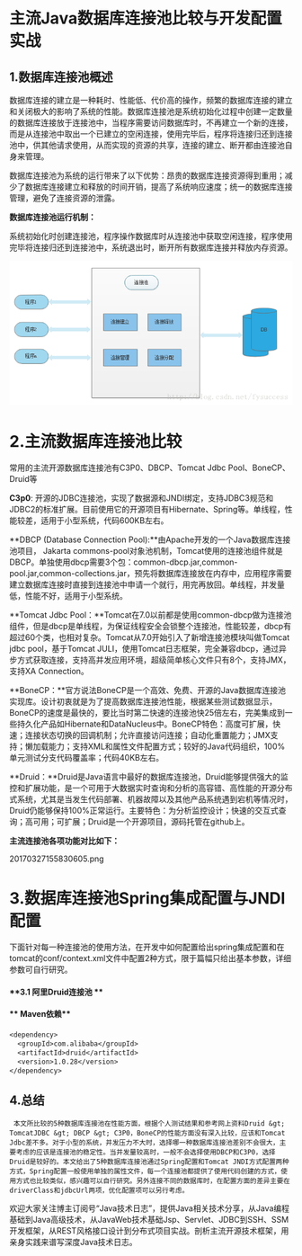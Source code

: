 # 主流Java数据库连接池比较与开发配置实战

## 1.数据库连接池概述

数据库连接的建立是一种耗时、性能低、代价高的操作，频繁的数据库连接的建立和关闭极大的影响了系统的性能。数据库连接池是系统初始化过程中创建一定数量的数据库连接放于连接池中，当程序需要访问数据库时，不再建立一个新的连接，而是从连接池中取出一个已建立的空闲连接，使用完毕后，程序将连接归还到连接池中，供其他请求使用，从而实现的资源的共享，连接的建立、断开都由连接池自身来管理。

数据库连接池为系统的运行带来了以下优势：昂贵的数据库连接资源得到重用；减少了数据库连接建立和释放的时间开销，提高了系统响应速度；统一的数据库连接管理，避免了连接资源的泄露。

**数据库连接池运行机制：**

系统初始化时创建连接池，程序操作数据库时从连接池中获取空闲连接，程序使用完毕将连接归还到连接池中，系统退出时，断开所有数据库连接并释放内存资源。

![](/static/image/20170327160954867.png)

# 2.主流数据库连接池比较

常用的主流开源数据库连接池有C3P0、DBCP、Tomcat Jdbc Pool、BoneCP、Druid等

**C3p0**: 开源的JDBC连接池，实现了数据源和JNDI绑定，支持JDBC3规范和JDBC2的标准扩展。目前使用它的开源项目有Hibernate、Spring等。单线程，性能较差，适用于小型系统，代码600KB左右。

**DBCP \(Database Connection Pool\):**由Apache开发的一个Java数据库连接池项目， Jakarta commons-pool对象池机制，Tomcat使用的连接池组件就是DBCP。单独使用dbcp需要3个包：common-dbcp.jar,common-pool.jar,common-collections.jar，预先将数据库连接放在内存中，应用程序需要建立数据库连接时直接到连接池中申请一个就行，用完再放回。单线程，并发量低，性能不好，适用于小型系统。

**Tomcat Jdbc Pool：**Tomcat在7.0以前都是使用common-dbcp做为连接池组件，但是dbcp是单线程，为保证线程安全会锁整个连接池，性能较差，dbcp有超过60个类，也相对复杂。Tomcat从7.0开始引入了新增连接池模块叫做Tomcat jdbc pool，基于Tomcat JULI，使用Tomcat日志框架，完全兼容dbcp，通过异步方式获取连接，支持高并发应用环境，超级简单核心文件只有8个，支持JMX，支持XA Connection。

**BoneCP：**官方说法BoneCP是一个高效、免费、开源的Java数据库连接池实现库。设计初衷就是为了提高数据库连接池性能，根据某些测试数据显示，BoneCP的速度是最快的，要比当时第二快速的连接池快25倍左右，完美集成到一些持久化产品如Hibernate和DataNucleus中。BoneCP特色：高度可扩展，快速；连接状态切换的回调机制；允许直接访问连接；自动化重置能力；JMX支持；懒加载能力；支持XML和属性文件配置方式；较好的Java代码组织，100%单元测试分支代码覆盖率；代码40KB左右。

**Druid：**Druid是Java语言中最好的数据库连接池，Druid能够提供强大的监控和扩展功能，是一个可用于大数据实时查询和分析的高容错、高性能的开源分布式系统，尤其是当发生代码部署、机器故障以及其他产品系统遇到宕机等情况时，Druid仍能够保持100%正常运行。主要特色：为分析监控设计；快速的交互式查询；高可用；可扩展；Druid是一个开源项目，源码托管在github上。

**主流连接池各项功能对比如下：**

20170327155830605.png

# 3.数据库连接池Spring集成配置与JNDI配置

下面针对每一种连接池的使用方法，在开发中如何配置给出spring集成配置和在tomcat的conf/context.xml文件中配置2种方式，限于篇幅只给出基本参数，详细参数可自行研究。

#### **3.1 阿里Druid连接池    **

#### ** Maven依赖**

```
<dependency>
  <groupId>com.alibaba</groupId>
  <artifactId>druid</artifactId>
  <version>1.0.28</version>
</dependency>
```

## 4.总结

```
 本文所比较的5种数据库连接池在性能方面，根据个人测试结果和参考网上资料Druid &gt; TomcatJDBC &gt; DBCP &gt; C3P0，BoneCP的性能方面没有深入比较，应该和Tomcat Jdbc差不多。对于小型的系统，并发压力不大时，选择哪一种数据库连接池差别不会很大，主要考虑的应该是连接池的稳定性。当并发量较高时，一般不会选择使用DBCP和C3P0，选择Druid是较好的。本文给出了5种数据库连接池通过Spring配置和Tomcat JNDI方式配置两种方式，Spring配置一般使用单独的属性文件，每一个连接池都提供了使用代码创建的方式，使用方式也比较类似，感兴趣可以自行研究。另外连接不同的数据库时，在配置方面的差异主要在driverClass和jdbcUrl两项，优化配置项可以另行考虑。
```

欢迎大家关注博主订阅号“Java技术日志”，提供Java相关技术分享，从Java编程基础到Java高级技术，从JavaWeb技术基础Jsp、Servlet、JDBC到SSH、SSM开发框架，从REST风格接口设计到分布式项目实战。剖析主流开源技术框架，用亲身实践来谱写深度Java技术日志。

